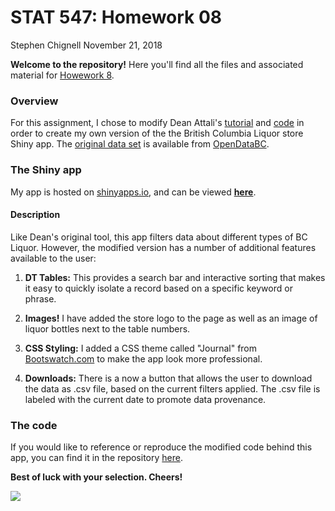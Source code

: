 STAT 547: Homework 08
================
Stephen Chignell
November 21, 2018

**Welcome to the repository!** Here you'll find all the files and associated material for [Howework 8](http://stat545.com/Classroom/assignments/hw08/hw08.html).

### Overview

For this assignment, I chose to modify Dean Attali's [tutorial](https://deanattali.com/blog/building-shiny-apps-tutorial/) and [code](https://deanattali.com/blog/building-shiny-apps-tutorial/#12-final-shiny-app-code) in order to create my own version of the the British Columbia Liquor store Shiny app. The [original data set](http://www.opendatabc.ca/dataset/bc-liquor-store-product-price-list-current-prices) is available from [OpenDataBC](http://www.opendatabc.ca/).

### The Shiny app

My app is hosted on [shinyapps.io](https://www.shinyapps.io), and can be viewed [**here**](https://smc-test-shiny.shinyapps.io/British_Columbia_Liquor_Prices/).

#### Description

Like Dean's original tool, this app filters data about different types of BC Liquor. However, the modified version has a number of additional features available to the user:

1.  **DT Tables:** This provides a search bar and interactive sorting that makes it easy to quickly isolate a record based on a specific keyword or phrase.

2.  **Images!** I have added the store logo to the page as well as an image of liquor bottles next to the table numbers.

3.  **CSS Styling:** I added a CSS theme called "Journal" from [Bootswatch.com](https://bootswatch.com/) to make the app look more professional.

4.  **Downloads:** There is a now a button that allows the user to download the data as .csv file, based on the current filters applied. The .csv file is labeled with the current date to promote data provenance.

### The code

If you would like to reference or reproduce the modified code behind this app, you can find it in the repository [here](https://github.com/STAT545-UBC-students/hw08-schignel/blob/master/bcl/app.R).

**Best of luck with your selection. Cheers!**

![](https://media.giphy.com/media/RLfDm4jtYWt68/giphy.gif)
